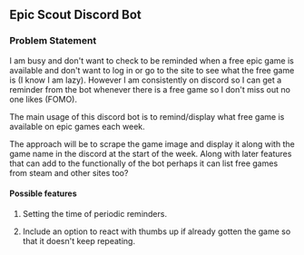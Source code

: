 ## Epic Scout Discord Bot

### Problem Statement

I am busy and don't want to check to be reminded when a free epic game is available and don't want to log in or go to the site to see what the free game is (I know I am lazy). However I am consistently on discord so I can get a reminder from the bot whenever there is a free game so I don't miss out no one likes (FOMO). 

The main usage of this discord bot is to remind/display what free game is available on epic games each week.

The approach will be to scrape the game image and display it along with the game name in the discord at the start of the week. Along with later features that can add to the functionally of the bot perhaps it can list free games from steam and other sites too?

#### Possible features

1. Setting the time of periodic reminders.

2. Include an option to react with thumbs up if already gotten the game so that it doesn't keep repeating.